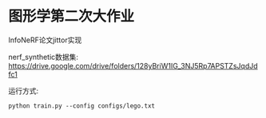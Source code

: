 # 图形学第二次大作业

InfoNeRF论文jittor实现

nerf_synthetic数据集: https://drive.google.com/drive/folders/128yBriW1IG_3NJ5Rp7APSTZsJqdJdfc1

运行方式:
```
python train.py --config configs/lego.txt
```